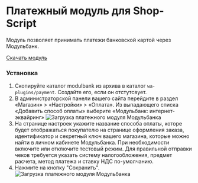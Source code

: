# Платежный модуль для Shop-Script

Модуль позволяет принимать платежи банковской картой через Модульбанк.

[Скачать модуль](https://github.com/modulbank-pay/modulbank-shopscript/releases/latest/download/webasyst_modulbank.zip)

### Установка
1. Скопируйте каталог modulbank из архива в каталог `wa-plugins/payment`. Создайте его, если он отстутсвует.
2. В администраторской панели вашего сайта перейдите в раздел «Магазин» > «Настройки» > «Оплата». Из выпадающего списка «Добавить способ оплаты» выберите «Модульбанк: интернет-эквайринг»
![Загрузка платежного модуля Модульбанка](https://modulbank-pay.github.io/screenshots/shopscript/1.png)
3. На странице настроек укажите название способа оплаты, которе будет отображаться покупателю на странице оформления заказа, идентификатор и секретный ключ вашего магазина, которые можно найти в личном кабинете Модульбанка. При необходимости включите или отключите тестовый режим.
Для правильной отправки чеков требуется указать систему налогообложения, предмет расчета, метод платежа и ставку НДС по-умолчанию.
4. Нажмите на кнопку "Сохранить".
![Загрузка платежного модуля Модульбанка](https://modulbank-pay.github.io/screenshots/shopscript/2.png)

